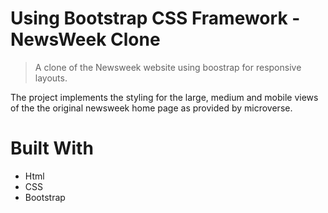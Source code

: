 # Using Bootstrap CSS Framework - NewsWeek Clone

> A clone of the Newsweek website using boostrap for responsive layouts.

The project implements the styling for the large, medium and mobile views of the the original newsweek home page as provided by microverse.

# Built With
* Html
* CSS
* Bootstrap
